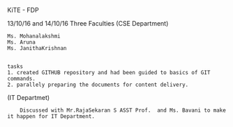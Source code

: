 KiTE - FDP



13/10/16  and 14/10/16
Three Faculties (CSE Department)

	Ms. Mohanalakshmi
	Ms. Aruna
	Ms. JanithaKrishnan 
	
	
	tasks 
	1. created GITHUB repository and had been guided to basics of GIT commands.
	2. parallely preparing the documents for content delivery.
	
	
(IT Departmet)

		Discussed with Mr.RajaSekaran S ASST Prof.  and Ms. Bavani to make it happen for IT Department.
	
	
	
	
	
	